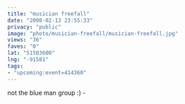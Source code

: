 ```yaml
---
title: "musician freefall"
date: "2008-02-13 23:55:33"
privacy: "public"
image: "photo/musician-freefall/musician-freefall.jpg"
views: "36"
faves: "0"
lat: "51503600"
lng: "-91581"
tags:
- "upcoming:event=414360"
---
```

not the blue man group :) - <a href="/photos/2008/02/14/musician-freefall"></a>
